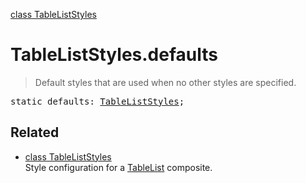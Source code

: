 [class TableListStyles](TableListStyles.md)

# TableListStyles.defaults

> Default styles that are used when no other styles are specified.

<pre class="docgen_signature">static defaults: <a href="TableListStyles.md">TableListStyles</a>;</pre>

## Related

- [<!--{ref:class}-->class TableListStyles](TableListStyles.md) \
    Style configuration for a [TableList](TableList.md) composite.
